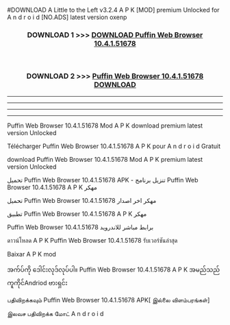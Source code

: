 #DOWNLOAD A Little to the Left v3.2.4 A P K [MOD] premium Unlocked for A n d r o i d [NO.ADS] latest version oxenp 



<div align="center">

<h3>DOWNLOAD 1 >>> <a href="https://downloadmod1.web.app/?judul=Puffin Web Browser 10.4.1.51678">DOWNLOAD Puffin Web Browser 10.4.1.51678</a></h3><br>

<h3>DOWNLOAD 2 >>> <a href="https://downloadmod1.web.app/?judul=Puffin Web Browser 10.4.1.51678">Puffin Web Browser 10.4.1.51678 DOWNLOAD </a></h3>

</div>


----------------------------------------------------------

----------------------------------------------------------

----------------------------------------------------------

----------------------------------------------------------


Puffin Web Browser 10.4.1.51678 Mod A P K download premium latest version Unlocked

Télécharger Puffin Web Browser 10.4.1.51678 A P K pour A n d r o i d Gratuit

download Puffin Web Browser 10.4.1.51678 Mod A P K premium latest version Unlocked

تحميل Puffin Web Browser 10.4.1.51678 APK - تنزيل برنامج Puffin Web Browser 10.4.1.51678 A P K مهكر

تحميل Puffin Web Browser 10.4.1.51678 مهكر اخر اصدار

تطبيق Puffin Web Browser 10.4.1.51678 A P K مهكر

Puffin Web Browser 10.4.1.51678 برابط مباشر للاندرويد

ดาวน์โหลด A P K Puffin Web Browser 10.4.1.51678 รับเวอร์ชันล่าสุด

Baixar A P K mod

အက်ပ်ကို ဒေါင်းလုဒ်လုပ်ပါ။ Puffin Web Browser 10.4.1.51678 A P K အမည်သည်ကူကိုင်Andriod ဗားရှင်း

பதிவிறக்கவும் Puffin Web Browser 10.4.1.51678 APK[ இல்லை விளம்பரங்கள்] 
 
இலவச பதிவிறக்க மோட் A n d r o i d



